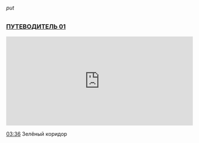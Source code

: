 ###### put
### [ПУТЕВОДИТЕЛЬ 01](https://youtu.be/VnH_kyIjy3c)

<iframe width="100%" height="240" src="https://www.youtube.com/embed/VnH_kyIjy3c" title="YouTube video player" frameborder="0" allow="accelerometer; autoplay; clipboard-write; encrypted-media; gyroscope; picture-in-picture" allowfullscreen></iframe>

[03:36](https://youtu.be/VnH_kyIjy3c#t=216.78137889891053)  Зелёный коридор
